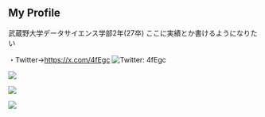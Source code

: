 ## My Profile
武蔵野大学データサイエンス学部2年(27卒)
ここに実績とか書けるようになりたい

・Twitter→https://x.com/4fEgc
![Twitter: 4fEgc](https://img.shields.io/twitter/follow/4fEgc?style=social)


![](https://github-readme-stats.vercel.app/api/top-langs?username=tacho-bana&show_icons=true&locale=en&layout=compact)


![](https://skillicons.dev/icons?i=html,css,js,react,python,php,go,java,flask)


![](https://github-profile-summary-cards.vercel.app/api/cards/profile-details?username=tacho-bana&theme=dracula)